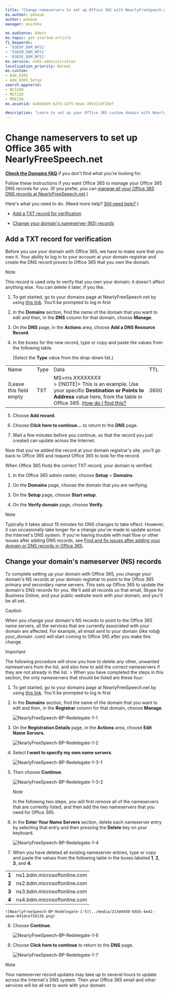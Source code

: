 ```yaml
---
title: "Change nameservers to set up Office 365 with NearlyFreeSpeech.net"
ms.author: pebaum
author: pebaum
manager: mnirkhe

ms.audience: Admin
ms.topic: get-started-article
f1_keywords:
- 'O365P_DOM_NFS1'
- 'O365M_DOM_NFS1'
- 'O365E_DOM_NFS1'
ms.service: o365-administration
localization_priority: Normal
ms.custom:
- Adm_O365
- Adm_O365_Setup
search.appverid:
- BCS160
- MET150
- MOE150
ms.assetid: 4a004de9-82fd-4275-9eae-395311df2bbf

description: "Learn to set up your Office 365 custom domain with NearlyFreeSpeech.net if you want Office 365 to manage your DNS records. "
---
```


# Change nameservers to set up Office 365 with NearlyFreeSpeech.net

 **[Check the Domains FAQ](../setup/domains-faq.md)** if you don't find what you're looking for. 
  
Follow these instructions if you want Office 365 to manage your Office 365 DNS records for you. (If you prefer, you can [manage all your Office 365 DNS records at NearlyFreeSpeech.net](create-dns-records-at-nearlyfreespeech-net.md).)
  
Here's what you need to do. (Need more help? [Still need help?](change-nameservers-at-nearlyfreespeech-net.md#BKMK_NeedHelp).)
  
- [Add a TXT record for verification](change-nameservers-at-nearlyfreespeech-net.md#BKMK_verify)
    
- [Change your domain's nameserver (NS) records](change-nameservers-at-nearlyfreespeech-net.md#BKMK_nameservers)
    
## Add a TXT record for verification
<a name="BKMK_verify"> </a>

Before you use your domain with Office 365, we have to make sure that you own it. Your ability to log in to your account at your domain registrar and create the DNS record proves to Office 365 that you own the domain.
  
> [!NOTE]
> This record is used only to verify that you own your domain; it doesn't affect anything else. You can delete it later, if you like. 
  
1. To get started, go to your domains page at NearlyFreeSpeech.net by using [this link](https://members.nearlyfreespeech.net/login/domains?). You'll be prompted to log in first
    
2. In the **Domains** section, find the name of the domain that you want to edit and then, in the **DNS** column for that domain, choose **Manage**.
    
3. On the **DNS** page, in the **Actions** area, choose **Add a DNS Resource Record**.
    
4. In the boxes for the new record, type or copy and paste the values from the following table.
    
    (Select the **Type** value from the drop-down list.) 
    
|||||
|:-----|:-----|:-----|:-----|
|Name  <br/> |Type  <br/> |Data  <br/> |TTL  <br/> |
|(Leave this field empty  <br/> |TXT  <br/> |MS=ms *XXXXXXXX*  <br/> > [!NOTE]> This is an example. Use your specific **Destination or Points to Address** value here, from the table in Office 365. [How do I find this?](../get-help-with-domains/information-for-dns-records.md)          |3600  <br/> |
   
5. Choose **Add record**.
    
6. Choose **Click here to continue...** to return to the **DNS** page. 
    
7. Wait a few minutes before you continue, so that the record you just created can update across the Internet.
    
Now that you've added the record at your domain registrar's site, you'll go back to Office 365 and request Office 365 to look for the record.
  
When Office 365 finds the correct TXT record, your domain is verified.
  
1. In the Office 365 admin center, choose **Setup** \> **Domains**.
    
2. On the **Domains** page, choose the domain that you are verifying. 
    
3. On the **Setup** page, choose **Start setup**.
    
4. On the **Verify domain** page, choose **Verify**.
    
> [!NOTE]
> Typically it takes about 15 minutes for DNS changes to take effect. However, it can occasionally take longer for a change you've made to update across the Internet's DNS system. If you're having trouble with mail flow or other issues after adding DNS records, see [Find and fix issues after adding your domain or DNS records in Office 365](../get-help-with-domains/find-and-fix-issues.md). 
  
## Change your domain's nameserver (NS) records
<a name="BKMK_nameservers"> </a>

To complete setting up your domain with Office 365, you change your domain's NS records at your domain registrar to point to the Office 365 primary and secondary name servers. This sets up Office 365 to update the domain's DNS records for you. We'll add all records so that email, Skype for Business Online, and your public website work with your domain, and you'll be all set.
  
> [!CAUTION]
> When you change your domain's NS records to point to the Office 365 name servers, all the services that are currently associated with your domain are affected. For example, all email sent to your domain (like rob@ *your_domain*  .com) will start coming to Office 365 after you make this change. 
  
> [!IMPORTANT]
> The following procedure will show you how to delete any other, unwanted nameservers from the list, and also how to add the correct nameservers if they are not already in the list. > When you have completed the steps in this section, the only nameservers that should be listed are these four: 
  
1. To get started, go to your domains page at NearlyFreeSpeech.net by using [this link](https://members.nearlyfreespeech.net/login/domains?). You'll be prompted to log in first
    
2. In the **Domains** section, find the name of the domain that you want to edit and then, in the **Registrar** column for that domain, choose **Manage**.
    
    ![NearlyFreeSpeech-BP-Redelegate-1-1](../media/9bef75c8-a2c4-4a81-9653-cce112b46fc9.png)
  
3. On the **Registration Details** page, in the **Actions** area, choose **Edit Name Servers**.
    
    ![NearlyFreeSpeech-BP-Redelegate-1-2](../media/882b75bf-92f2-4b1c-9c52-a73c45f07b10.png)
  
4. Select **I want to specify my own name servers**.
    
    ![NearlyFreeSpeech-BP-Redelegate-1-3-1](../media/8a4f4040-d5e4-40fa-9992-2f45b2fe17e3.png)
  
5. Then choose **Continue**.
    
    ![NearlyFreeSpeech-BP-Redelegate-1-3-2](../media/137c2d28-da33-4f63-a917-cc30e6cc0b62.png)
  
    > [!NOTE]
    > In the following two steps, you will first remove all of the nameservers that are currently listed, and then add the two nameservers that you need for Office 365. 
  
6. In the **Enter Your Name Servers** section, delete each nameserver entry by selecting that entry and then pressing the **Delete** key on your keyboard. 
    
    ![NearlyFreeSpeech-BP-Redelegate-1-4](../media/9cc2d8be-7da1-4d82-91c1-9b5f59aa589a.png)
  
7. When you have deleted all existing nameserver entries, type or copy and paste the values from the following table in the boxes labeled **1**, **2**, **3**, and **4**.
    
|||
|:-----|:-----|
|**1** <br/> |ns1.bdm.microsoftonline.com  <br/> |
|**2** <br/> |ns2.bdm.microsoftonline.com  <br/> |
|**3** <br/> |ns3.bdm.microsoftonline.com  <br/> |
|**4** <br/> |ns4.bdm.microsoftonline.com  <br/> |
   
    ![NearlyFreeSpeech-BP-Redelegate-1-5](../media/213e0450-65b5-4e41-aeae-841dce754136.png)
  
8. Choose **Continue**.
    
    ![NearlyFreeSpeech-BP-Redelegate-1-6](../media/de74ee3d-c2c7-41cb-bedb-d0526fba0b03.png)
  
9. Choose **Click here to continue** to return to the **DNS** page. 
    
    ![NearlyFreeSpeech-BP-Redelegate-1-7](../media/e0ff26ae-65a8-4eff-aa1f-9a0d27176e7f.png)
  
> [!NOTE]
> Your nameserver record updates may take up to several hours to update across the Internet's DNS system. Then your Office 365 email and other services will be all set to work with your domain. 
  
